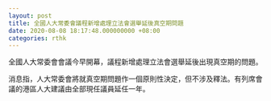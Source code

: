 ```yaml
---
layout: post
title: 全國人大常委會議程新增處理立法會選舉延後真空期問題
date: 2020-08-08 18:17:48.000000000 +08:00
categories: rthk
---
```


全國人大常委會會議今早開幕，議程新增處理立法會選舉延後出現真空期的問題。

消息指，人大常委會將就真空期問題作一個原則性決定，但不涉及釋法。有列席會議的港區人大建議由全部現任議員延任一年。
